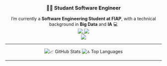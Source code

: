 <h3 align="center">👨‍💻 Studant Software Engineer</h3>

<div align="center"> 
       I’m currently a <strong>Software Engineering Student at FIAP</strong>, with a technical background in <strong>Big Data</strong> and <strong>IA</strong> 💻<br>
</div>

<div align="center">
       <a href="https://www.linkedin.com/in/caio-martinez-saes-7b092321a/" target="_blank">
              <img src="https://img.shields.io/badge/LinkedIn-0077B5?style=for-the-badge&logo=linkedin&logoColor=white" />
       </a>
       <a href="mailto:caiosaes@gmail.com">
              <img src="https://img.shields.io/badge/Gmail-D14836?style=for-the-badge&logo=gmail&logoColor=white" />
       </a><br>
</div>

<div align="center">
  <img src="https://skillicons.dev/icons?i=python,scikitlearn,tensorflow,pytorch,django,java,html,css,bootstrap,tailwind,figma,js,react,mysql" />
</div>

<hr/>

<div align="center">
  <img src="https://github-readme-stats.vercel.app/api?username=CAIOMSa&show_icons=true&theme=react&border_radius=10&count_private=true" alt="📈 GitHub Stats" />
  <img src="https://github-readme-stats.vercel.app/api/top-langs?username=CAIOMSa&layout=compact&theme=react&border_radius=10&langs_count=8" alt="🔝 Top Languages" />
</div>

<hr/>
